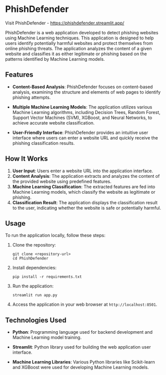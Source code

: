 # PhishDefender

Visit PhishDefender - https://phishdefender.streamlit.app/

PhishDefender is a web application developed to detect phishing websites using Machine Learning techniques. This application is designed to help users identify potentially harmful websites and protect themselves from online phishing threats. The application analyzes the content of a given website and classifies it as either legitimate or phishing based on the patterns identified by Machine Learning models.

## Features

- **Content-Based Analysis**: PhishDefender focuses on content-based analysis, examining the structure and elements of web pages to identify phishing attempts.
  
- **Multiple Machine Learning Models**: The application utilizes various Machine Learning algorithms, including Decision Trees, Random Forest, Support Vector Machines (SVM), XGBoost, and Neural Networks, to achieve accurate website classification.
  
- **User-Friendly Interface**: PhishDefender provides an intuitive user interface where users can enter a website URL and quickly receive the phishing classification results.

## How It Works

1. **User Input**: Users enter a website URL into the application interface.
2. **Content Analysis**: The application extracts and analyzes the content of the provided website using predefined features.
3. **Machine Learning Classification**: The extracted features are fed into Machine Learning models, which classify the website as legitimate or phishing.
4. **Classification Result**: The application displays the classification result to the user, indicating whether the website is safe or potentially harmful.

## Usage

To run the application locally, follow these steps:

1. Clone the repository:

   ```
   git clone <repository-url>
   cd PhishDefender
   ```

2. Install dependencies:

   ```
   pip install -r requirements.txt
   ```

3. Run the application:

   ```
   streamlit run app.py
   ```

4. Access the application in your web browser at `http://localhost:8501`.

## Technologies Used

- **Python**: Programming language used for backend development and Machine Learning model training.
  
- **Streamlit**: Python library used for building the web application user interface.
  
- **Machine Learning Libraries**: Various Python libraries like Scikit-learn and XGBoost were used for developing Machine Learning models.
